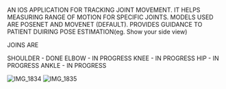 AN IOS APPLICATION FOR TRACKING JOINT MOVEMENT.
IT HELPS MEASURING RANGE OF MOTION FOR SPECIFIC JOINTS.
MODELS USED ARE POSENET AND MOVENET (DEFAULT).
PROVIDES GUIDANCE TO PATIENT DUIRING POSE ESTIMATION(eg. Show your side view)

JOINS ARE 

SHOULDER - DONE
ELBOW - IN PROGRESS
KNEE - IN PROGRESS
HIP - IN PROGRESS
ANKLE - IN PROGRESS

![IMG_1834](https://github.com/user-attachments/assets/0f4f6748-8e14-444b-9eb5-a6f9cb2bef28)
![IMG_1835](https://github.com/user-attachments/assets/21dc3c3c-4b4f-4993-8772-a2ed38aaa784)

